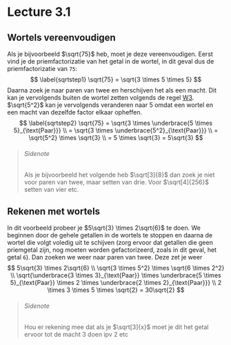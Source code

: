 # Lecture 3.1

## Wortels vereenvoudigen

Als je bijvoorbeeld $\sqrt{75}$ heb, moet je deze vereenvoudigen. Eerst vind je de priemfactorizatie van het getal in de wortel, in dit geval dus de priemfactorizatie van `75`:  
$$
\label{sqrtstep1}
\sqrt{75} = \sqrt{3 \times 5 \times 5}
$$
Daarna zoek je naar paren van twee en herschijven het als een macht. Dit kan je vervolgends buiten de wortel zetten volgends de regel [W3](./index.html#rekenregels-wortels). $\sqrt{5^2}$ kan je vervolgends veranderen naar $5$ omdat een wortel en een macht van dezelfde factor elkaar opheffen.
$$
\label{sqrtstep2}
\sqrt{75} = \sqrt{3 \times \underbrace{5 \times 5}_{\text{Paar}}} \\
= \sqrt{3 \times \underbrace{5^2}_{\text{Paar}}} \\
= \sqrt{5^2} \times \sqrt{3} \\
= 5 \times \sqrt{3} = 5\sqrt{3}
$$

> ###### Sidenote
>
> Als je bijvoorbeeld het volgende heb $\sqrt[3]{8}$ dan zoek je niet voor paren van twee, maar setten van drie. Voor $\sqrt[4]{256}$  setten van vier etc.

## Rekenen met wortels

In dit voorbeeld probeer je $5\sqrt{3} \times 2\sqrt{6}$ te doen. We beginnen door de gehele getallen in de wortels te stoppen en daarna de wortel die volgt voledig uit te schijven (zorg ervoor dat getallen die geen priemgetal zijn, nog moeten worden gefactorizeerd, zoals in dit geval, het getal `6`). Dan zoeken we weer naar paren van twee. Deze zet je weer
$$
5\sqrt{3} \times 2\sqrt{6} \\
\sqrt{3 \times 5^2} \times \sqrt{6 \times 2^2} \\
\sqrt{\underbrace{3 \times 3}_{\text{Paar}} \times \underbrace{5 \times 5}_{\text{Paar}} \times 2 \times \underbrace{2 \times 2}_{\text{Paar}}} \\
2 \times 3 \times 5 \times \sqrt{2} = 30\sqrt{2}
$$

> ###### Sidenote
>
> Hou er rekening mee dat als je $\sqrt[3]{x}$ moet je dit het getal ervoor tot de macht 3 doen ipv 2 etc

